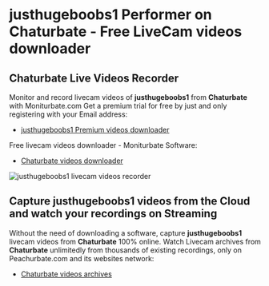 # justhugeboobs1 Performer on Chaturbate - Free LiveCam videos downloader

## Chaturbate Live Videos Recorder

Monitor and record livecam videos of **justhugeboobs1** from **Chaturbate** with Moniturbate.com
Get a premium trial for free by just and only registering with your Email address:
* [justhugeboobs1 Premium videos downloader](https://moniturbate.com/request-demo-licence-key.html)

Free livecam videos downloader - Moniturbate Software:
* [Chaturbate videos downloader](https://moniturbate.com/moniturbate-download-software.html)

![justhugeboobs1 livecam videos recorder](https://peachurnet.com/templates/moniturbate-software.png)


## Capture justhugeboobs1 videos from the Cloud and watch your recordings on Streaming

Without the need of downloading a software, capture **justhugeboobs1** livecam videos from **Chaturbate** 100% online.
Watch Livecam archives from **Chaturbate** unlimitedly from thousands of existing recordings, only on Peachurbate.com and its websites network:
* [Chaturbate videos archives](https://peachurnet.com/)
